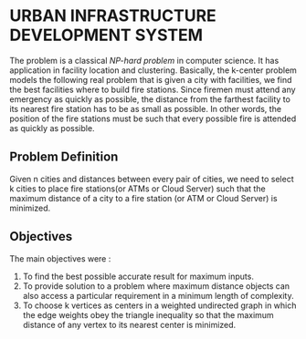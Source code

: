 # URBAN INFRASTRUCTURE DEVELOPMENT SYSTEM

The  problem is a classical *NP-hard problem* in computer science. It has application in facility location and clustering. Basically, the k-center problem models the following real problem that is given a city with facilities, we find the best facilities where to build fire stations. Since firemen must attend any emergency as quickly as possible, the distance from the farthest facility to its nearest fire station has to be as small as possible. In other words, the position of the fire stations must be such that every possible fire is attended as quickly as possible. 

## Problem Definition
Given n cities and distances between every pair of cities, we need to select k cities to place fire stations(or ATMs or Cloud Server) such that the maximum distance of a city to a fire station (or ATM or Cloud Server) is minimized.

## Objectives

The main objectives were :

1. To find the best possible accurate result for maximum inputs.
2. To provide solution to a problem where  maximum distance objects can also access a particular requirement in a minimum length of complexity.
3. To choose k vertices as centers in a weighted undirected graph in which the edge weights obey the triangle inequality so that the maximum distance of any vertex to its nearest center is minimized.
